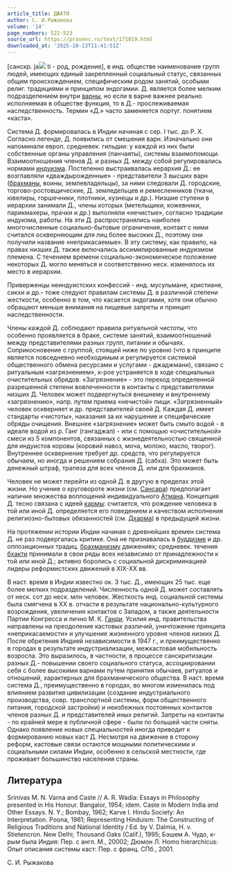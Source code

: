 ```yaml
---
article_title: ДЖАТИ
author: С. И.Рыжакова
volume: '14'
page_numbers: 522-523
source_url: https://pravenc.ru/text/171819.html
downloaded_at: '2025-10-13T11:41:51Z'
---
```


[санскр. jа![](https://pravenc.ru/char/26150/x5cx5c/image.png) ti - род, рождение], в инд. обществе наименование групп людей, имеющих единый закрепленный социальный статус, связанных общим происхождением, специфическим родом занятий, особыми религ. традициями и принципом эндогамии. Д. является более мелким подразделением внутри [варны](https://pravenc.ru/text/Варна.html), но если в варне важнее реально исполняемая в обществе функция, то в Д.- прослеживаемая наследственность. Термин «Д.» часто заменяется португ. понятием «каста».

Система Д. формировалась в Индии начиная с сер. I тыс. до Р. Х. Согласно легенде, Д. появились от смешения варн. Изначально они напоминали европ. средневек. гильдии: у каждой из них были собственные органы управления (панчаяты), системы взаимопомощи. Взаимоотношения членов Д. и разных Д. между собой регулировались нормами [индуизма](https://pravenc.ru/text/индуизма.html). Постепенно выстраивалась иерархия Д.: ее возглавляли «дваждырожденные» - представители 3 высших варн ([брахманы](https://pravenc.ru/text/брахманы.html), воины, землевладельцы), за ними следовали Д. городские, торгово-ростовщические, Д. земледельцев и ремесленников (ткачи, ювелиры, горшечники, плотники, кузнецы и др.). Низшие ступени в иерархии занимали Д., члены которых (метельщики, кожевники, парикмахеры, прачки и др.) выполняли «нечистые», согласно традиции индуизма, работы. На эти Д. распространялись наиболее многочисленные социально-бытовые ограничения, контакт с ними считался оскверняющим для лиц более высоких Д., поэтому они получили название «неприкасаемые». В эту систему, как правило, на правах низших Д. также включались ассимилированные индуизмом племена. С течением времени социально-экономическое положение некоторых Д. могло меняться и соответственно неск. изменялось их место в иерархии.

Приверженцы неиндуистских конфессий - инд. мусульмане, христиане, сикхи и др.- тоже следуют правилам системы Д. в различной степени жесткости, особенно в том, что касается эндогамии, хотя они обычно обращают меньше внимания на пищевые запреты и принцип наследственности.

Члены каждой Д. соблюдают правила ритуальной чистоты, что особенно проявляется в браке, системе занятий, взаимоотношений между представителями разных групп, питании и обычаях. Соприкосновение с группой, стоящей ниже по уровню (что в принципе является повседневно необходимым и регулируется системой общественного обмена ресурсами и услугами - джаджмани), связано с ритуальным «загрязнением», к-рое устраняется в ходе специальных очистительных обрядов. «Загрязнение» - это переход определенной разрешенной степени вовлеченности в контакты с представителями низших Д. Человек может подвергнуться внешнему и внутреннему «загрязнению», напр. путем приема «нечистой» пищи. «Загрязненный» человек оскверняет и др. представителей своей Д. Каждая Д. имеет стандарты «чистоты», наказания за их нарушение и специфические обряды очищения. Внешнее «загрязнение» может быть смыто водой - в идеале водой из р. Ганг (гангаджал) - или с помощью «очистительной» смеси из 5 компонентов, связанных с жизнедеятельностью священной для индуистов коровы (коровий навоз, моча, молоко, масло, творог). Внутреннее осквернение требует др. средств, что регулируется обычаем, но иногда и решением собрания Д. (сабха). Это может быть денежный штраф, трапеза для всех членов Д. или для брахманов.

Человек не может перейти из одной Д. в другую в пределах этой жизни. Но учение о круговороте жизни (см. [Сансара](https://pravenc.ru/text/Сансара.html)) предполагает наличие множества воплощений индивидуального [Атмана](https://pravenc.ru/text/Атман.html). Концепция Д. тесно связана с идеей [кармы](https://pravenc.ru/text/кармы.html): считается, что рождение человека в той или иной Д. определяется его поведением и качеством исполнения религиозно-бытовых обязанностей (см. [Дхарма](https://pravenc.ru/text/Дхарма.html)) в предыдущей жизни.

На протяжении истории Индии начиная с древнейших времен система Д. не раз подвергалась критике. Она не признавалась в [буддизме](https://pravenc.ru/text/Буддизм.html) и др. оппозиционных традиц. [брахманизму](https://pravenc.ru/text/брахманизму.html) движениях; средневек. течения [бхакти](https://pravenc.ru/text/бхакти.html) принимали в свои ряды всех независимо от принадлежности к той или иной Д.; активно боролись с социальной дискриминацией лидеры реформистских движений в XIX-XX вв.

В наст. время в Индии известно ок. 3 тыс. Д., имеющих 25 тыс. еще более мелких подразделений. Численность одной Д. может составлять от неск. сот до неск. млн человек. Жесткость инд. социальной системы была смягчена в XX в. отчасти в результате национально-культурного возрождения, увеличения контактов с Западом, а также деятельности Партии Конгресса и лично М. К. [Ганди](https://pravenc.ru/text/Ганди.html). Усилия инд. правительства направлены на преодоление кастовых различий, уничтожение принципа «неприкасаемости» и улучшение жизненного уровня членов низких Д. После обретения Индией независимости в 1947 г., и преимущественно в городах в результате индустриализации, межкастовая мобильность возросла. Это выразилось, в частности, в процессе санскритизации разных Д.- повышении своего социального статуса, ассоциировании себя с более высокими варнами путем принятия обычаев, ритуалов и отношений, характерных для брахманического общества. В наст. время система Д., преимущественно в городах, во многом изменилась под влиянием развития цивилизации (создание индустриального производства, совр. транспортной системы, форм общественного питания, городской застройки) и неизбежных постоянных контактов членов разных Д. и представителей иных религий. Запреты на контакты - по крайней мере в публичной сфере - были по большей части сняты. Однако появление новых специальностей иногда приводит к формированию новых каст Д. Несмотря на движение в сторону реформ, кастовые связи остаются мощными политическими и социальными силами Индии, особенно в сельской местности, где проживает большинство населения страны.

## Литература

Srinivas M. N. Varna and Caste // A. R. Wadia: Essays in Philosophy presented in His Honour. Bangalor, 1954; idem. Caste in Modern India and Other Essays. N. Y.; Bombay, 1962; Karve I. Hindu Society: An Interpretation. Poona, 1961; Representing Hinduism: The Constructing of Religious Traditions and National Identity / Ed. by V. Dalmia, H. v. Stietencron. New Delhi; Thousand Oaks (Calif.), 1995; Бэшем А. Чудо, к-рым была Индия: Пер. с англ. М., 20002; Дюмон Л. Homo hierarchicus: Опыт описания системы каст: Пер. с франц. СПб., 2001.

С. И.  Рыжакова
